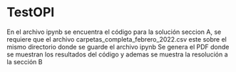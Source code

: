 # TestOPI

En el archivo ipynb se encuentra el código para la solución seccion A, se requiere que el archivo carpetas_completa_febrero_2022.csv este sobre el mismo directorio donde se guarde el archivo ipynb
Se genera el PDF donde se muestran los resultados del código y ademas se muestra la resolución a la sección B


